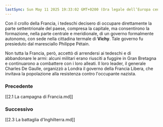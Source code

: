```yaml
---
lastSync: Sun May 11 2025 19:33:02 GMT+0200 (Ora legale dell’Europa centrale)
---
```

Con il crollo della Francia, i tedeschi decisero di occupare direttamente la parte settentrionale del paese, compresa la capitale, ma consentirono la formazione, nella parte centrale e meridionale, di un governo formalmente autonomo, con sede nella cittadina termale di **Vichy**. Tale governo fu presieduto dal maresciallo Philippe Pétain.

Non tutta la Francia, però, accettò di arrendersi ai tedeschi e di abbandonare le armi: alcuni militari erano riusciti a fuggire in Gran Bretagna e continuarono a combattere con i loro alleati. Il loro leader, il generale Charles De Gaulle, organizzò a Londra il governo della Francia Libera, che invitava la popolazione alla resistenza contro l'occupante nazista.


### Precedente
[[2.1 La campagna di Francia.md]]

### Successivo
[[2.3 La battaglia d'Inghilterra.md]]
